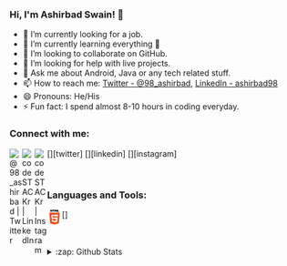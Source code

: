 ###   Hi, I'm Ashirbad Swain! 👋

- 🔭 I’m currently looking for a job.
- 🌱 I’m currently learning everything 🤣
- 👯 I’m looking to collaborate on GitHub.
- 🤔 I’m looking for help with live projects.
- 💬 Ask me about Android, Java or any tech related stuff.
- 📫 How to reach me: [Twitter - @98_ashirbad](https://twitter.com/98_ashirbad), [LinkedIn - ashirbad98](https://www.linkedin.com/in/ashirbad98/)
- 😄 Pronouns: He/His
- ⚡ Fun fact: I spend almost 8-10 hours in coding everyday.


### Connect with me:

[<img align="left" alt="@98_ashirbad | Twitter" width="22px" src="https://cdn.jsdelivr.net/npm/simple-icons@v3/icons/twitter.svg" />][twitter]
[<img align="left" alt="codeSTACKr | LinkedIn" width="22px" src="https://cdn.jsdelivr.net/npm/simple-icons@v3/icons/linkedin.svg" />][linkedin]
[<img align="left" alt="codeSTACKr | Instagram" width="22px" src="https://cdn.jsdelivr.net/npm/simple-icons@v3/icons/instagram.svg" />][instagram]

<br />

### Languages and Tools:

[<img align="left" alt="HTML5" width="26px" src="https://raw.githubusercontent.com/github/explore/80688e429a7d4ef2fca1e82350fe8e3517d3494d/topics/html/html.png" />]


<br />
<br />

<details>
  <summary>:zap: Github Stats</summary>

  <img align="left" alt="ashu98s's Github Stats" src="https://github-readme-stats.vercel.app/api?username=ashu98s&show_icons=true&hide_border=true" />

</details>

